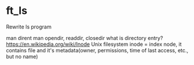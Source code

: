 # ft_ls
Rewrite ls program

man dirent
man opendir, readdir, closedir
what is directory entry? https://en.wikipedia.org/wiki/Inode
Unix filesystem
inode = index node, it contains file and it's metadata(owner, permissions, time of last access, etc., but no name)

